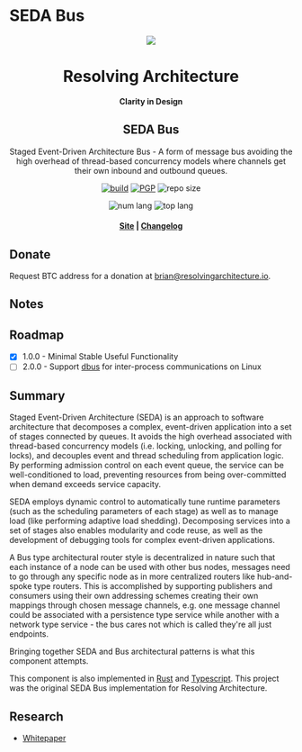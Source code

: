 # SEDA Bus
<div align="center">
  <img src="https://resolvingarchitecture.io/images/ra.png"  />

  <h1>Resolving Architecture</h1>

  <p>
    <strong>Clarity in Design</strong>
  </p>

<h2>SEDA Bus</h2>

  <p>
   Staged Event-Driven Architecture Bus - A form of message bus avoiding the high overhead of thread-based concurrency models where channels get their own inbound and outbound queues.
  </p>

  <p>
    <a href="https://travis-ci.com/resolvingarchitecture/seda-bus-java"><img alt="build" src="https://img.shields.io/travis/resolvingarchitecture/seda-bus-java"/></a>
    <a href="https://resolvingarchitecture.io/ks/publickey.brian@resolvingarchitecture.io.asc"><img alt="PGP" src="https://img.shields.io/keybase/pgp/objectorange"/></a>
    <img alt="repo size" src="https://img.shields.io/github/repo-size/resolvingarchitecture/seda-bus-java"/>
  </p>
  <p>
    <img alt="num lang" src="https://img.shields.io/github/languages/count/resolvingarchitecture/seda-bus-java"/>
    <img alt="top lang" src="https://img.shields.io/github/languages/top/resolvingarchitecture/seda-bus-java"/>
  </p>

  <h4>
    <a href="https://resolvingarchitecture.io">Site</a>
    <span> | </span>
    <a href="https://github.com/resolvingarchitecture/seda-bus-java/blob/master/CHANGELOG.md">Changelog</a>
  </h4>
</div>

## Donate
Request BTC address for a donation at brian@resolvingarchitecture.io.

## Notes


## Roadmap

*[x] 1.0.0 - Minimal Stable Useful Functionality
*[ ] 2.0.0 - Support [dbus](https://en.wikipedia.org/wiki/D-Bus) for inter-process communications on Linux

## Summary
Staged Event-Driven Architecture (SEDA) is an approach to software architecture that decomposes a complex,
event-driven application into a set of stages connected by queues. It avoids the high overhead associated
with thread-based concurrency models (i.e. locking, unlocking, and polling for locks), and decouples event
and thread scheduling from application logic. By performing admission control on each event queue, the
service can be well-conditioned to load, preventing resources from being over-committed when demand exceeds
service capacity.

SEDA employs dynamic control to automatically tune runtime parameters (such as the scheduling parameters of
each stage) as well as to manage load (like performing adaptive load shedding). Decomposing services into a
set of stages also enables modularity and code reuse, as well as the development of debugging tools for
complex event-driven applications.

A Bus type architectural router style is decentralized in nature such that each instance of a node can be used
with other bus nodes, messages need to go through any specific node as in more centralized routers like
hub-and-spoke type routers. This is accomplished by supporting publishers and consumers using their own addressing
schemes creating their own mappings through chosen message channels, e.g. one message channel could be associated
with a persistence type service while another with a network type service - the bus cares not which is called
they're all just endpoints.

Bringing together SEDA and Bus architectural patterns is what this component attempts.

This component is also implemented in [Rust](https://github.com/resolvingarchitecture/seda-bus) and [Typescript](https://github.com/resolvingarchitecture/seda-bus-ts).
This project was the original SEDA Bus implementation for Resolving Architecture.

## Research

* [Whitepaper](https://github.com/mdwelsh/mdwelsh.github.io/blob/main/papers/seda-sosp01.pdf)
